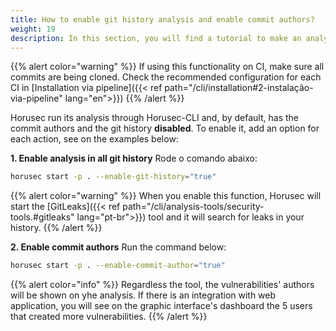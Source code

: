 ```yaml
---
title: How to enable git history analysis and enable commit authors?
weight: 19
description: In this section, you will find a tutorial to make an analysis with git history activated and show who are the authors of vulnerabilities you may found.
---
```


{{% alert color="warning" %}}
If using this functionality on CI, make sure all commits are being cloned. Check the recommended configuration for each CI in [Installation via pipeline]({{< ref path="/cli/installation#2-instalação-via-pipeline" lang="en">}})
{{% /alert %}}

Horusec run its analysis through Horusec-CLI and, by default, has the commit authors and the git history **disabled**. To enable it, add an option for each action, see on the examples below: 

**1. Enable analysis in all git history**
Rode o comando abaixo: 

```bash
horusec start -p . --enable-git-history="true"
```

{{% alert color="warning" %}}
When you enable this function, Horusec will start the [GitLeaks]({{< ref path="/cli/analysis-tools/security-tools.#gitleaks" lang="pt-br">}}) tool and it will search for leaks in your history. 
{{% /alert %}}


**2. Enable commit authors**
Run the command below: 

```bash
horusec start -p . --enable-commit-author="true"
```

{{% alert color="info" %}}
Regardless the tool, the vulnerabilities' authors will be shown on yhe analysis. If there is an integration with web application, you will see on the graphic interface's dashboard the 5 users that created more vulnerabilities.
{{% /alert %}}

